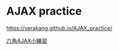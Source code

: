 # AJAX practice

https://verakang.github.io/AJAX_practice/


[六角AJAX小練習](https://github.com/hexschool/nodejs_ajax_tutorial)
